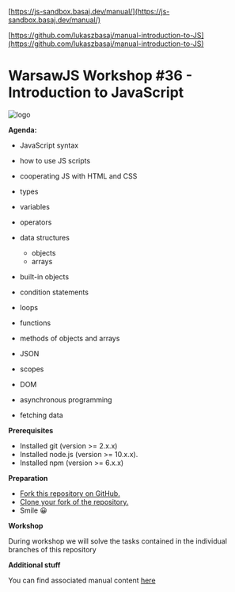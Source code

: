 [https://js-sandbox.basaj.dev/manual/](https://js-sandbox.basaj.dev/manual/)

[https://github.com/lukaszbasaj/manual-introduction-to-JS](https://github.com/lukaszbasaj/manual-introduction-to-JS)

# WarsawJS Workshop #36 - Introduction to JavaScript

![logo](/public/logo.svg)

__Agenda:__

- JavaScript syntax

- how to use JS scripts

- cooperating JS with HTML and CSS

- types

- variables

- operators

- data structures
    - objects
    - arrays

- built-in objects

- condition statements

- loops

- functions

- methods of objects and arrays

- JSON

- scopes

- DOM

- asynchronous programming

- fetching data


__Prerequisites__
  - Installed git (version >= 2.x.x)
  - Installed node.js (version >= 10.x.x).
  - Installed npm (version >= 6.x.x)

__Preparation__
   - [Fork this repository on GitHub.](https://help.github.com/en/articles/fork-a-repo)
   - [Clone your fork of the repository.](https://help.github.com/en/articles/cloning-a-repository)
   - Smile 😀

__Workshop__

  During workshop we will solve the tasks contained in the individual branches of this repository
  
__Additional stuff__

You can find associated manual content [here](https://js-sandbox.basaj.dev/manual/) 


